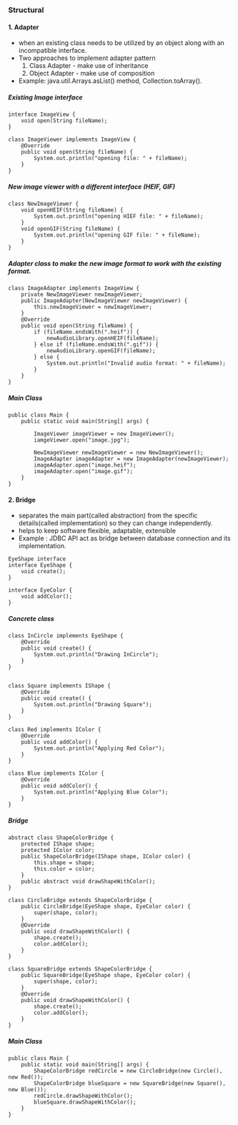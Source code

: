 ### Structural 
#### 1. Adapter
- when an existing class needs to be utilized by an object along with an incompatible interface.
- Two approaches to implement adapter pattern
  1. Class Adapter - make use of inheritance
  2. Object Adapter - make use of composition
- Example: java.util.Arrays.asList() method, Collection.toArray().

##### Existing Image interface
```
interface ImageView {
    void open(String fileName);
}

class ImageViewer implements ImageView {
    @Override
    public void open(String fileName) {
        System.out.println("opening file: " + fileName);
    }
}
```

##### New image viewer with a different interface (HEIF, GIF)
```
class NewImageViewer {
    void openHEIF(String fileName) {
        System.out.println("opening HIEF file: " + fileName);
    }
    void openGIF(String fileName) {
        System.out.println("opening GIF file: " + fileName);
    }
}
```
##### Adapter class to make the new image format to work with the existing format.
```
class ImageAdapter implements ImageView {
    private NewImageViewer newImageViewer;
    public ImageAdapter(NewImageViewer newImageViewer) {
        this.newImageViewer = newImageViewer;
    }
    @Override
    public void open(String fileName) {
        if (fileName.endsWith(".heif")) {
            newAudioLibrary.openHEIF(fileName);
        } else if (fileName.endsWith(".gif")) {
            newAudioLibrary.openGIF(fileName);
        } else {
            System.out.println("Invalid audio format: " + fileName);
        }
    }
}
```
##### Main Class
```
public class Main {
    public static void main(String[] args) {
        
        ImageViewer imageViewer = new ImageViewer();
        iamgeViewer.open("image.jpg");
        
        NewImageViewer newImageViewer = new NewImageViewer();
        ImageAdapter imageAdapter = new ImageAdapter(newImageViewer);
        imageAdapter.open("image.heif");
        imageAdapter.open("image.gif");
    }
}

```

#### 2. Bridge
- separates the main part(called abstraction) from the specific details(called implementation) so they can change independently.
- helps to keep software flexible, adaptable, extensible
- Example : JDBC API act as bridge between database connection and its implementation.
```
EyeShape interface
interface EyeShape {
	void create();
}

interface EyeColor {
	void addColor();
}
```
##### Concrete class
```
class InCircle implements EyeShape {
	@Override
	public void create() {
		System.out.println("Drawing InCircle");
	}
}


class Square implements IShape {
	@Override
	public void create() {
		System.out.println("Drawing Square");
	}
}

class Red implements IColor {
	@Override
	public void addColor() {
		System.out.println("Applying Red Color");
	}
}

class Blue implements IColor {
	@Override
	public void addColor() {
		System.out.println("Applying Blue Color");
	}
}
```

##### Bridge
```
abstract class ShapeColorBridge {
	protected IShape shape;
	protected IColor color;
	public ShapeColorBridge(IShape shape, IColor color) {
		this.shape = shape;
		this.color = color;
	}
	public abstract void drawShapeWithColor();
}

class CircleBridge extends ShapeColorBridge {
	public CircleBridge(EyeShape shape, EyeColor color) {
		super(shape, color);
	}
	@Override
	public void drawShapeWithColor() {
		shape.create();
		color.addColor();
	}
}

class SquareBridge extends ShapeColorBridge {
	public SquareBridge(EyeShape shape, EyeColor color) {
		super(shape, color);
	}
	@Override
	public void drawShapeWithColor() {
		shape.create();
		color.addColor();
	}
}
```
##### Main Class
```
public class Main {
	public static void main(String[] args) {
		ShapeColorBridge redCircle = new CircleBridge(new Circle(), new Red());
		ShapeColorBridge blueSquare = new SquareBridge(new Square(), new Blue());
		redCircle.drawShapeWithColor();
		blueSquare.drawShapeWithColor();
	}
}
```
  
